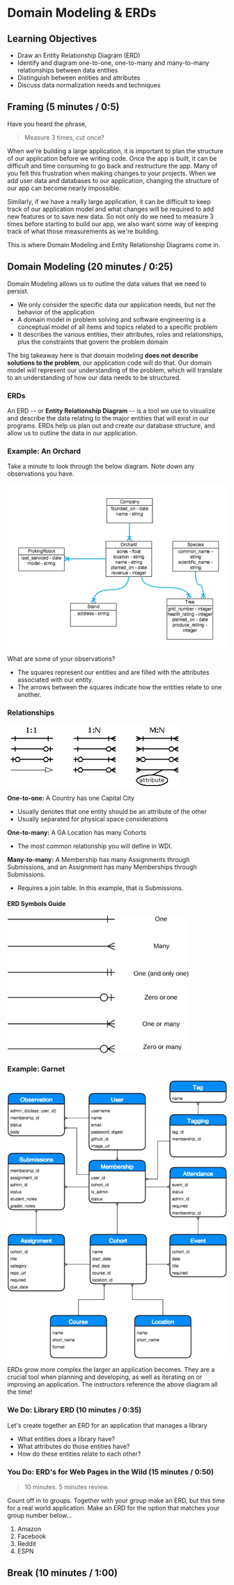 # Domain Modeling & ERDs

## Learning Objectives

- Draw an Entity Relationship Diagram (ERD)
- Identify and diagram one-to-one, one-to-many and many-to-many relationships between data entities
- Distinguish between entities and attributes
- Discuss data normalization needs and techniques

## Framing (5 minutes / 0:5)

Have you heard the phrase,

> Measure 3 times, cut once?

When we're building a large application, it is important to plan the structure of our application before we writing code. Once the app is built, it can be difficult and time consuming to go back and restructure the app. Many of you felt this frustration when making changes to your projects. When we add user data and databases to our application, changing the structure of our app can become nearly impossible.


Similarly, if we have a really large application, it can be difficult to keep track of our application model and what changes will be required to add new features or to save new data. So not only do we need to measure 3 times before starting to build our app, we also want some way of keeping track of what those measurements as we're building.

This is where Domain Modeling and Entity Relationship Diagrams come in.

## Domain Modeling (20 minutes / 0:25)

Domain Modeling allows us to outline the data values that we need to persist.

- We only consider the specific data our application needs, but not the behavior of the application
- A domain model in problem solving and software engineering is a conceptual model of all items and topics related to a specific problem
- It describes the various entities, their attributes, roles and relationships, plus the constraints that govern the problem domain

The big takeaway here is that domain modeling **does not describe solutions to the problem**, our application code will do that. Our domain model will represent our understanding of the problem, which will translate to an understanding of how our data needs to be structured.

### ERDs

An ERD -- or **Entity Relationship Diagram** -- is a tool we use to visualize and describe the data relating to the major entities that will exist in our programs. ERDs help us plan out and create our database structure, and allow us to outline the data in our application.

### Example: An Orchard

Take a minute to look through the below diagram. Note down any observations you have.

![orchard example](images/orchard.png)

What are some of your observations?

- The squares represent our entities and are filled with the attributes associated with our entity.
- The arrows between the squares indicate how the entities relate to one another.

### Relationships

![relationships](images/sample-relationships.png)

**One-to-one:** A Country has one Capital City

- Usually denotes that one entity should be an attribute of the other
- Usually separated for physical space considerations

**One-to-many:** A GA Location has many Cohorts

- The most common relationship you will define in WDI.

**Many-to-many:** A Membership has many Assignments through Submissions, and an Assignment has many Memberships through Submissions.

- Requires a join table. In this example, that is Submissions.

#### ERD Symbols Guide

![ERD Notation](images/erd-notation.png)

### Example: Garnet

![garnet_erd](images/Garnet_ERD.png)

ERDs grow more complex the larger an application becomes. They are a crucial tool when planning and developing, as well as iterating on or improving an application. The instructors reference the above diagram all the time!

### We Do: Library ERD (10 minutes / 0:35)

Let's create together an ERD for an application that manages a library

- What entities does a library have?
- What attributes do those entities have?
- How do these entities relate to each other?

### You Do: ERD's for Web Pages in the Wild (15 minutes / 0:50)

> 10 minutes. 5 minutes review.

Count off in to groups. Together with your group make an ERD, but this time for a real world application. Make an ERD for the option that matches your group number below...

1. Amazon
1. Facebook
1. Reddit
1. ESPN

## Break (10 minutes / 1:00)
